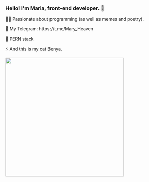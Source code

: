 ### Hello! I'm Maria, front-end developer. 👋
<p>👩‍💻 Passionate about programming (as well as memes and poetry).</p>
<p>🚀 My Telegram: https://t.me/Mary_Heaven</p>
<p>👾 PERN stack</p>

<p>⚡ And this is my cat Benya.</p>
<img width="375px" src="https://github.com/MaryHeaven/mary_heaven/blob/main/15875676_787820921365741_3540976660381696000_n.jpeg">

<!--
**MaryHeaven/MaryHeaven** is a ✨ _special_ ✨ repository because its `README.md` (this file) appears on your GitHub profile.

Here are some ideas to get you started:

- 🔭 I’m currently working on ...
- 🌱 I’m currently learning ...
- 👯 I’m looking to collaborate on ...
- 🤔 I’m looking for help with ...
- 💬 Ask me about ...
- 📫 How to reach me: ...
- 😄 Pronouns: ...
- ⚡ Fun fact: ...
-->
